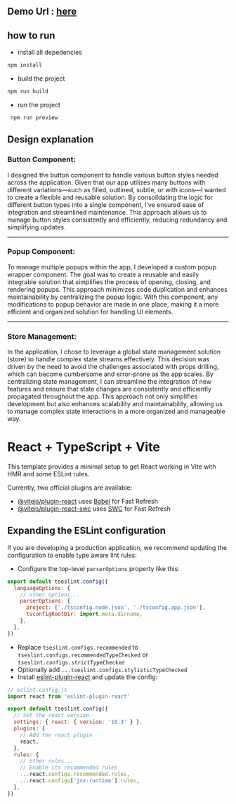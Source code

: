 ## Demo Url : [here](https://poetic-khapse-6a09ba.netlify.app)

## how to run
 - install all depedencies
 ```bash 
 npm install
```

- build the project
 ```bash
 npm run build
 ```
  
- run the project
```bash
 npm run preview
 ```

## Design explanation

### Button Component:
I designed the button component to handle various button styles needed across the application. Given that our app utilizes many buttons with different variations—such as filled, outlined, subtle, or with icons—I wanted to create a flexible and reusable solution. By consolidating the logic for different button types into a single component, I’ve ensured ease of integration and streamlined maintenance. This approach allows us to manage button styles consistently and efficiently, reducing redundancy and simplifying updates.
________________________________________

### Popup Component:
To manage multiple popups within the app, I developed a custom popup wrapper component. The goal was to create a reusable and easily integrable solution that simplifies the process of opening, closing, and rendering popups. This approach minimizes code duplication and enhances maintainability by centralizing the popup logic. With this component, any modifications to popup behavior are made in one place, making it a more efficient and organized solution for handling UI elements.
________________________________________

### Store Management:
In the application, I chose to leverage a global state management solution (store) to handle complex state streams effectively. This decision was driven by the need to avoid the challenges associated with props drilling, which can become cumbersome and error-prone as the app scales. By centralizing state management, I can streamline the integration of new features and ensure that state changes are consistently and efficiently propagated throughout the app. This approach not only simplifies development but also enhances scalability and maintainability, allowing us to manage complex state interactions in a more organized and manageable way.


# React + TypeScript + Vite

This template provides a minimal setup to get React working in Vite with HMR and some ESLint rules.

Currently, two official plugins are available:

- [@vitejs/plugin-react](https://github.com/vitejs/vite-plugin-react/blob/main/packages/plugin-react/README.md) uses [Babel](https://babeljs.io/) for Fast Refresh
- [@vitejs/plugin-react-swc](https://github.com/vitejs/vite-plugin-react-swc) uses [SWC](https://swc.rs/) for Fast Refresh

## Expanding the ESLint configuration

If you are developing a production application, we recommend updating the configuration to enable type aware lint rules:

- Configure the top-level `parserOptions` property like this:

```js
export default tseslint.config({
  languageOptions: {
    // other options...
    parserOptions: {
      project: ['./tsconfig.node.json', './tsconfig.app.json'],
      tsconfigRootDir: import.meta.dirname,
    },
  },
})
```

- Replace `tseslint.configs.recommended` to `tseslint.configs.recommendedTypeChecked` or `tseslint.configs.strictTypeChecked`
- Optionally add `...tseslint.configs.stylisticTypeChecked`
- Install [eslint-plugin-react](https://github.com/jsx-eslint/eslint-plugin-react) and update the config:

```js
// eslint.config.js
import react from 'eslint-plugin-react'

export default tseslint.config({
  // Set the react version
  settings: { react: { version: '18.3' } },
  plugins: {
    // Add the react plugin
    react,
  },
  rules: {
    // other rules...
    // Enable its recommended rules
    ...react.configs.recommended.rules,
    ...react.configs['jsx-runtime'].rules,
  },
})
```
